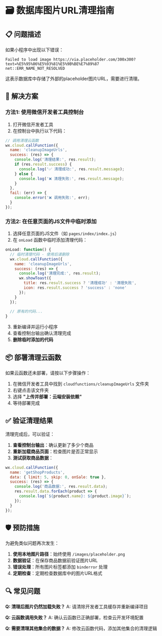 # 🗃️ 数据库图片URL清理指南

## 📋 问题描述

如果小程序中出现以下错误：
```
Failed to load image https://via.placeholder.com/300x300?text=%E5%95%86%E5%93%81%E5%9B%BE%E7%89%87
net::ERR_NAME_NOT_RESOLVED
```

这表示数据库中存储了外部的placeholder图片URL，需要进行清理。

## 🔧 解决方案

### 方法1: 使用微信开发者工具控制台

1. 打开微信开发者工具
2. 在控制台中执行以下代码：

```javascript
// 调用清理云函数
wx.cloud.callFunction({
  name: 'cleanupImageUrls',
  success: (res) => {
    console.log('清理结果:', res.result);
    if (res.result.success) {
      console.log('✅ 清理成功:', res.result.message);
    } else {
      console.log('❌ 清理失败:', res.result.message);
    }
  },
  fail: (err) => {
    console.error('❌ 调用失败:', err);
  }
});
```

### 方法2: 在任意页面的JS文件中临时添加

1. 选择任意页面的JS文件（如 `pages/index/index.js`）
2. 在 `onLoad` 函数中临时添加清理代码：

```javascript
onLoad: function() {
  // 临时清理代码 - 使用后请删除
  wx.cloud.callFunction({
    name: 'cleanupImageUrls',
    success: (res) => {
      console.log('清理完成:', res.result);
      wx.showToast({
        title: res.result.success ? '清理成功' : '清理失败',
        icon: res.result.success ? 'success' : 'none'
      });
    }
  });
  
  // 原有的代码...
}
```

3. 重新编译并运行小程序
4. 查看控制台输出确认清理完成
5. **删除临时添加的代码**

## 📦 部署清理云函数

如果云函数还未部署，请按以下步骤操作：

1. 在微信开发者工具中找到 `cloudfunctions/cleanupImageUrls` 文件夹
2. 右键点击该文件夹
3. 选择 **"上传并部署：云端安装依赖"**
4. 等待部署完成

## ✅ 验证清理结果

清理完成后，可以验证：

1. **查看控制台输出**：确认更新了多少个商品
2. **重新加载商品页面**：检查图片是否正常显示
3. **测试获取商品数据**：

```javascript
wx.cloud.callFunction({
  name: 'getShopProducts',
  data: { limit: 5, skip: 0, onSale: true },
  success: (res) => {
    console.log('商品数据:', res.result.data);
    res.result.data.forEach(product => {
      console.log(`${product.name}: ${product.image}`);
    });
  }
});
```

## 🛡️ 预防措施

为避免类似问题再次发生：

1. **使用本地图片路径**：始终使用 `/images/placeholder.png`
2. **数据验证**：在保存商品数据前验证图片URL
3. **错误处理**：所有图片标签都添加 `binderror` 处理
4. **定期检查**：定期检查数据库中的图片URL格式

## 🔍 常见问题

**Q: 清理后图片仍然加载失败？**
A: 请清除开发者工具缓存并重新编译项目

**Q: 云函数调用失败？**
A: 确认云函数已正确部署，检查云开发环境配置

**Q: 需要清理其他集合的数据？**
A: 修改云函数代码，添加其他集合的清理逻辑 